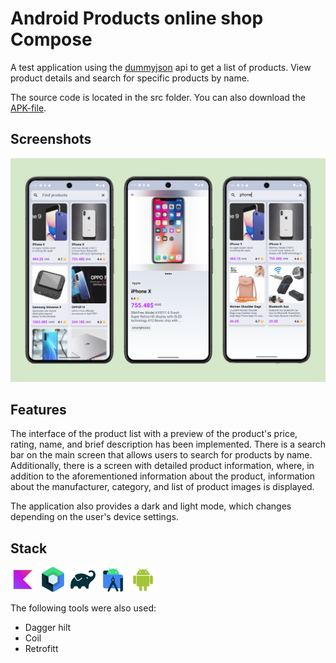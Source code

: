 # **Android Products online shop Compose**

A test application using the [dummyjson](https://dummyjson.com/) api to get a list of products. View product details and search for specific products by name.

The source code is located in the src folder. You can also download the [APK-file](https://github.com/Hasuk1/dummyjson_products/tree/main/apk).

## **Screenshots**
![DummyJsonAppScreenshots](https://github.com/Hasuk1/dummyjson_products/blob/main/misc/DummyJsonApp.png)

## **Features**

The interface of the product list with a preview of the product's price, rating, name, and brief description has been implemented.
There is a search bar on the main screen that allows users to search for products by name. Additionally, there is a screen with detailed product information, where,
in addition to the aforementioned information about the product, information about the manufacturer, category, and list of product images is displayed.

The application also provides a dark and light mode, which changes depending on the user's device settings.

## **Stack**

<div>
    <img src="https://github.com/devicons/devicon/blob/master/icons/kotlin/kotlin-original.svg"width="40" height="40"/>&nbsp;
    <img src="https://github.com/devicons/devicon/blob/master/icons/jetpackcompose/jetpackcompose-original.svg"width="40" height="40"/>&nbsp;
    <img src="https://github.com/devicons/devicon/blob/master/icons/gradle/gradle-original.svg"width="40" height="40"/>&nbsp;
    <img src="https://github.com/devicons/devicon/blob/master/icons/androidstudio/androidstudio-original.svg"width="40" height="40"/>&nbsp;
    <img src="https://github.com/devicons/devicon/blob/master/icons/android/android-original.svg"width="40" height="40"/>
</div>

The following tools were also used:
- Dagger hilt
- Coil
- Retrofitt
